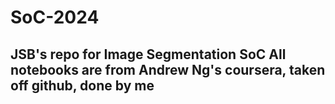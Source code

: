 # SoC-2024
JSB's repo for Image Segmentation SoC
All notebooks are from Andrew Ng's coursera, taken off github, done by me
----------------------
